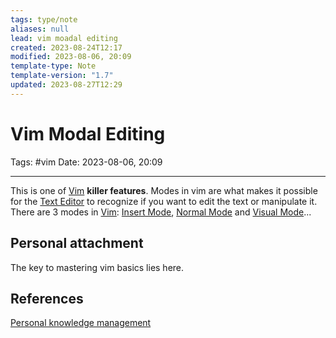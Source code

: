 ```yaml
---
tags: type/note
aliases: null
lead: vim moadal editing
created: 2023-08-24T12:17
modified: 2023-08-06, 20:09
template-type: Note
template-version: "1.7"
updated: 2023-08-27T12:29
---
```


# Vim Modal Editing

Tags: #vim 
Date: 2023-08-06, 20:09

---

This is one of [Vim](Vim.md) __killer features__. Modes in vim are what makes it possible for the [Text Editor](Text%20Editor) to recognize if you want to edit the text or manipulate it. There are 3 modes in [Vim](Vim.md): [Insert Mode](Insert%20Mode), [Normal Mode](Normal%20Mode) and [Visual Mode](Visual%20Mode)...

## Personal attachment 

The key to mastering vim basics lies here.

## References

[Personal knowledge management](Personal%20knowledge%20management.md)